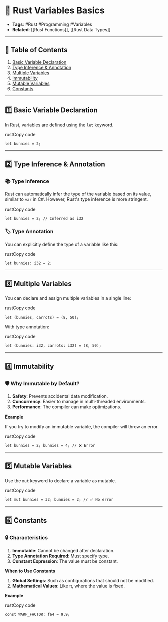 # 🦀 Rust Variables Basics

- **Tags**: #Rust #Programming #Variables
- **Related**: [[Rust Functions]], [[Rust Data Types]]

---

## 📝 Table of Contents

1. [Basic Variable Declaration](https://chat.openai.com/c/7cfb0893-62aa-4772-ae94-342687678b79#1%EF%B8%8F%E2%83%A3-Basic-Variable-Declaration)
2. [Type Inference & Annotation](https://chat.openai.com/c/7cfb0893-62aa-4772-ae94-342687678b79#2%EF%B8%8F%E2%83%A3-Type-Inference--Annotation)
3. [Multiple Variables](https://chat.openai.com/c/7cfb0893-62aa-4772-ae94-342687678b79#3%EF%B8%8F%E2%83%A3-Multiple-Variables)
4. [Immutability](https://chat.openai.com/c/7cfb0893-62aa-4772-ae94-342687678b79#4%EF%B8%8F%E2%83%A3-Immutability)
5. [Mutable Variables](https://chat.openai.com/c/7cfb0893-62aa-4772-ae94-342687678b79#5%EF%B8%8F%E2%83%A3-Mutable-Variables)
6. [Constants](https://chat.openai.com/c/7cfb0893-62aa-4772-ae94-342687678b79#6%EF%B8%8F%E2%83%A3-Constants)

---

## 1️⃣ Basic Variable Declaration

In Rust, variables are defined using the `let` keyword.

rustCopy code

`let bunnies = 2;`

---

## 2️⃣ Type Inference & Annotation

### 📚 Type Inference

Rust can automatically infer the type of the variable based on its value, similar to `var` in C#. However, Rust's type inference is more stringent.

rustCopy code

`let bunnies = 2; // Inferred as i32`

### 🏷️ Type Annotation

You can explicitly define the type of a variable like this:

rustCopy code

`let bunnies: i32 = 2;`

---

## 3️⃣ Multiple Variables

You can declare and assign multiple variables in a single line:

rustCopy code

`let (bunnies, carrots) = (8, 50);`

With type annotation:

rustCopy code

`let (bunnies: i32, carrots: i32) = (8, 50);`

---

## 4️⃣ Immutability

### 🛡️ Why Immutable by Default?

1. **Safety**: Prevents accidental data modification.
2. **Concurrency**: Easier to manage in multi-threaded environments.
3. **Performance**: The compiler can make optimizations.

**Example**

If you try to modify an immutable variable, the compiler will throw an error.

rustCopy code

`let bunnies = 2; bunnies = 4; // ❌ Error`

---

## 5️⃣ Mutable Variables

Use the `mut` keyword to declare a variable as mutable.

rustCopy code

`let mut bunnies = 32; bunnies = 2; // ✅ No error`

---

## 6️⃣ Constants

### 🔒 Characteristics

1. **Immutable**: Cannot be changed after declaration.
2. **Type Annotation Required**: Must specify type.
3. **Constant Expression**: The value must be constant.

**When to Use Constants**

1. **Global Settings**: Such as configurations that should not be modified.
2. **Mathematical Values**: Like π, where the value is fixed.

**Example**

rustCopy code

`const WARP_FACTOR: f64 = 9.9;`